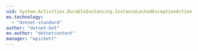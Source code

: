 ```yaml
---
uid: System.Activities.DurableInstancing.InstanceLockedExceptionAction
ms.technology: 
  - "dotnet-standard"
author: "dotnet-bot"
ms.author: "dotnetcontent"
manager: "wpickett"
---
```

